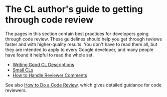 # The CL author's guide to getting through code review

The pages in this section contain best practices for developers going through
code review. These guidelines should help you get through reviews faster and
with higher-quality results. You don't have to read them all, but they are
intended to apply to every Google developer, and many people have found it
helpful to read the whole set.

- [Writing Good CL Descriptions](cl-descriptions.md)
- [Small CLs](small-cls.md)
- [How to Handle Reviewer Comments](handling-comments.md)

See also [How to Do a Code Review](../reviewer/index.md), which gives detailed
guidance for code reviewers.
